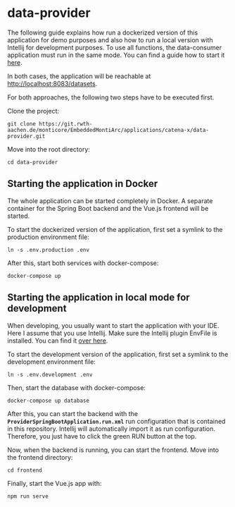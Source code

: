 # data-provider
The following guide explains how run a dockerized version of this application for demo purposes and also 
how to run a local version with Intellij for development purposes. To use all functions, the data-consumer application must run in the same mode. You can find a guide
how to start it [here](https://git.rwth-aachen.de/monticore/EmbeddedMontiArc/applications/catena-x/data-consumer).

In both cases, the application will be reachable at [http://localhost:8083/datasets](http://localhost:8083/datasets).

For both approaches, the following two steps have to be executed first.

Clone the project:

```
git clone https://git.rwth-aachen.de/monticore/EmbeddedMontiArc/applications/catena-x/data-provider.git

```

Move into the root directory:
```
cd data-provider
```

## Starting the application in Docker
The whole application can be started completely in Docker. A separate container for the Spring Boot backend 
and the Vue.js frontend will be started.

To start the dockerized version of the application, first set a symlink to the production environment file:
```
ln -s .env.production .env
```
After this, start both services with docker-compose:
```
docker-compose up
```
## Starting the application in local mode for development
When developing, you usually want to start the application with your IDE. Here I assume that you
use Intellij. Make sure the Intellij plugin EnvFile is installed. You can find it [over here](https://plugins.jetbrains.com/plugin/7861-envfile).

To start the development version of the application, first set a symlink to the development environment file:
```
ln -s .env.development .env
```
Then, start the database with docker-compose:
```
docker-compose up database
```
After this, you can start the backend with the **`ProviderSpringBootApplication.run.xml`** run configuration that is contained
in this repository. Intellij will automatically import it as run configuration. Therefore, you just have to click
the green RUN button at the top.

Now, when the backend is running, you can start the frontend. Move into the frontend directory:
```
cd frontend
```
Finally, start the Vue.js app with:
```
npm run serve
```
